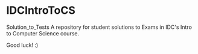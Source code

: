# IDCIntroToCS
Solution_to_Tests
A repository for student solutions to Exams in IDC's Intro to Computer Science course.

Good luck! :)
